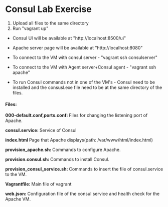 # Consul Lab Exercise
1) Upload all files to the same directory
2) Run "vagrant up"

* Consul UI will be available at "http://localhost:8500/ui"
* Apache server page will be available at "http://localhost:8080"

* To connect to the VM with consul server - "vagrant ssh consulserver"
* To connect to the VM with Agent server+Consul agent - "vagrant ssh apache"
* To run Consul commands not in one of the VM's - Consul need to be installed and the consusl.exe file need to be at the same directory of the files.


<h4>Files:</h4>

<b>000-default.conf,ports.conf: </b> Files for changing the listening port of Apache.

<b>consul.service: </b> Service of Consul

<b>index.html </b> Page that Apache displays(path: /var/www/html/index.html)

<b>provision_apache.sh: </b> Commands to configure Apache.

<b>provision.consul.sh: </b>Commands to install Consul.

<b>provision_consul_service.sh: </b> Commands to insert the file of consul.service to the VM.

<b>Vagrantfile: </b>Main file of vagrant

<b>web.json: </b>Configuration file of the consul service and health check for the Apache VM.

